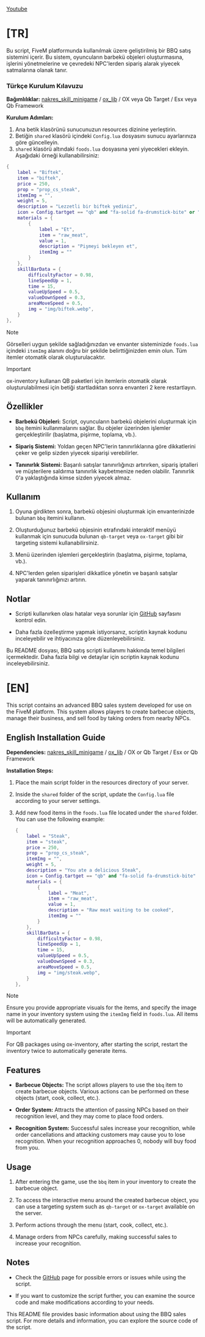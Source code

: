 [Youtube](https://youtu.be/_akblmM_ySo)


# [TR]

Bu script, FiveM platformunda kullanılmak üzere geliştirilmiş bir BBQ satış sistemini içerir. Bu sistem, oyuncuların barbekü objeleri oluşturmasına, işlerini yönetmelerine ve çevredeki NPC'lerden sipariş alarak yiyecek satmalarına olanak tanır.

### Türkçe Kurulum Kılavuzu

**Bağımlılıklar:**  [nakres_skill_minigame](https://github.com/NNakreSS/nakres_skill_minigame) / [ox_lib](https://github.com/overextended/ox_lib)  / OX veya Qb Target / Esx veya Qb Framework

**Kurulum Adımları:**
1. Ana betik klasörünü sunucunuzun resources dizinine yerleştirin.
2. Betiğin `shared` klasörü içindeki `Config.lua` dosyasını sunucu ayarlarınıza göre güncelleyin.
3. `shared` klasörü altındaki `foods.lua` dosyasına yeni yiyecekleri ekleyin. Aşağıdaki örneği kullanabilirsiniz:

```lua
{
    label = "Biftek",
    item = "biftek",
    price = 250,
    prop = "prop_cs_steak",
    itemImg = "",
    weight = 5,
    description = "Lezzetli bir biftek yediniz",
    icon = Config.tartget == "qb" and "fa-solid fa-drumstick-bite" or "drumstick-bite",
    materials = {
        {
            label = "Et",
            item = "raw_meat",
            value = 1,
            description = "Pişmeyi bekleyen et",
            itemImg = ""
        }
    },
    skillBarData = {
        difficultyFactor = 0.98,
        lineSpeedUp = 1,
        time = 15,
        valueUpSpeed = 0.5,
        valueDownSpeed = 0.3,
        areaMoveSpeed = 0.5,
        img = "img/biftek.webp",
    }
},
```
> [!NOTE]
> Görselleri uygun şekilde sağladığınızdan ve envanter sisteminizde `foods.lua` içindeki `itemImg` alanını doğru bir şekilde belirttiğinizden emin olun. Tüm itemler otomatik olarak oluşturulacaktır.


> [!IMPORTANT]
> ox-inventory kullanan QB paketleri için itemlerin otomatik olarak oluşturulabilmesi için betiği startladıktan sonra envanteri 2 kere restartlayın. 

## Özellikler

- **Barbekü Objeleri:** Script, oyuncuların barbekü objelerini oluşturmak için `bbq` itemini kullanmalarını sağlar. Bu objeler üzerinden işlemler gerçekleştirilir (başlatma, pişirme, toplama, vb.).

- **Sipariş Sistemi:** Yoldan geçen NPC'lerin tanınırlıklarına göre dikkatlerini çeker ve gelip sizden yiyecek siparişi verebilirler.

- **Tanınırlık Sistemi:** Başarılı satışlar tanınırlığınızı artırırken, sipariş iptalleri ve müşterilere saldırma tanınırlık kaybetmenize neden olabilir. Tanınırlık 0'a yaklaştığında kimse sizden yiyecek almaz.

## Kullanım

1. Oyuna girdikten sonra, barbekü objesini oluşturmak için envanterinizde bulunan `bbq` itemini kullanın.

2. Oluşturduğunuz barbekü objesinin etrafındaki interaktif menüyü kullanmak için sunucuda bulunan `qb-target` veya `ox-target` gibi bir targeting sistemi kullanabilirsiniz.

3. Menü üzerinden işlemleri gerçekleştirin (başlatma, pişirme, toplama, vb.).

4. NPC'lerden gelen siparişleri dikkatlice yönetin ve başarılı satışlar yaparak tanınırlığınızı artırın.

## Notlar

- Scripti kullanırken olası hatalar veya sorunlar için [GitHub](https://github.com/NNakreSS/nakres_barbeque) sayfasını kontrol edin.

- Daha fazla özelleştirme yapmak istiyorsanız, scriptin kaynak kodunu inceleyebilir ve ihtiyacınıza göre düzenleyebilirsiniz.

Bu README dosyası, BBQ satış scripti kullanımı hakkında temel bilgileri içermektedir. Daha fazla bilgi ve detaylar için scriptin kaynak kodunu inceleyebilirsiniz.

# [EN]

This script contains an advanced BBQ sales system developed for use on the FiveM platform. This system allows players to create barbecue objects, manage their business, and sell food by taking orders from nearby NPCs.

## English Installation Guide

**Dependencies:**  [nakres_skill_minigame](https://github.com/NNakreSS/nakres_skill_minigame) / [ox_lib](https://github.com/overextended/ox_lib)  / OX or Qb Target / Esx or Qb Framework

**Installation Steps:**
1. Place the main script folder in the resources directory of your server.
2. Inside the `shared` folder of the script, update the `Config.lua` file according to your server settings.
3. Add new food items in the `foods.lua` file located under the `shared` folder. You can use the following example:

    ```lua
    {
        label = "Steak",
        item = "steak",
        price = 250,
        prop = "prop_cs_steak",
        itemImg = "",
        weight = 5,
        description = "You ate a delicious Steak",
        icon = Config.tartget == "qb" and "fa-solid fa-drumstick-bite" or "drumstick-bite",
        materials = {
            {
                label = "Meat",
                item = "raw_meat",
                value = 1,
                description = "Raw meat waiting to be cooked",
                itemImg = ""
            }
        },
        skillBarData = {
            difficultyFactor = 0.98,
            lineSpeedUp = 1,
            time = 15,
            valueUpSpeed = 0.5,
            valueDownSpeed = 0.3,
            areaMoveSpeed = 0.5,
            img = "img/steak.webp",
        }
    },
    ```
> [!NOTE]
> Ensure you provide appropriate visuals for the items, and specify the image name in your inventory system using the `itemImg` field in `foods.lua`.
  All items will be automatically generated.

> [!IMPORTANT]
> For QB packages using ox-inventory, after starting the script, restart the inventory twice to automatically generate items.


## Features

- **Barbecue Objects:** The script allows players to use the `bbq` item to create barbecue objects. Various actions can be performed on these objects (start, cook, collect, etc.).

- **Order System:** Attracts the attention of passing NPCs based on their recognition level, and they may come to place food orders.

- **Recognition System:** Successful sales increase your recognition, while order cancellations and attacking customers may cause you to lose recognition. When your recognition approaches 0, nobody will buy food from you.

## Usage

1. After entering the game, use the `bbq` item in your inventory to create the barbecue object.

2. To access the interactive menu around the created barbecue object, you can use a targeting system such as `qb-target` or `ox-target` available on the server.

3. Perform actions through the menu (start, cook, collect, etc.).

4. Manage orders from NPCs carefully, making successful sales to increase your recognition.

## Notes

- Check the [GitHub](https://github.com/NNakreSS/nakres_barbeque) page for possible errors or issues while using the script.

- If you want to customize the script further, you can examine the source code and make modifications according to your needs.

This README file provides basic information about using the BBQ sales script. For more details and information, you can explore the source code of the script.

